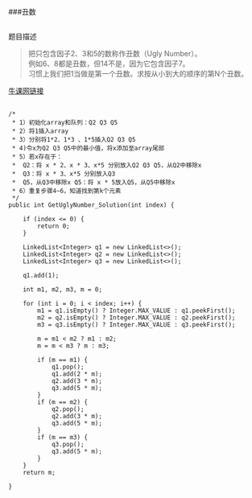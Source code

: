 ###丑数
##
题目描述  
>把只包含因子2、3和5的数称作丑数（Ugly Number）。  
>例如6、8都是丑数，但14不是，因为它包含因子7。   
>习惯上我们把1当做是第一个丑数。求按从小到大的顺序的第N个丑数。     

[牛课网链接](http://www.nowcoder.com/practice/6aa9e04fc3794f68acf8778237ba065b?tpId=13&tqId=11186&rp=2&ru=/ta/coding-interviews&qru=/ta/coding-interviews/question-ranking) 

##  
```
/*
 * 1）初始化array和队列：Q2 Q3 Q5 
 * 2）将1插入array 
 * 3）分别将1*2、1*3 、1*5插入Q2 Q3 Q5 
 * 4)令x为Q2 Q3 Q5中的最小值，将x添加至array尾部 
 * 5）若x存在于：
 *  Q2：将 x * 2、x * 3、x*5 分别放入Q2 Q3 Q5，从Q2中移除x
 * 	Q3：将 x * 3、x*5 分别放入Q3 
 * 	Q5，从Q3中移除x Q5：将 x * 5放入Q5，从Q5中移除x
 * 6）重复步骤4~6，知道找到第k个元素
 */
public int GetUglyNumber_Solution(int index) {

	if (index <= 0) {
		return 0;
	}

	LinkedList<Integer> q1 = new LinkedList<>();
	LinkedList<Integer> q2 = new LinkedList<>();
	LinkedList<Integer> q3 = new LinkedList<>();

	q1.add(1);

	int m1, m2, m3, m = 0;

	for (int i = 0; i < index; i++) {
		m1 = q1.isEmpty() ? Integer.MAX_VALUE : q1.peekFirst();
		m2 = q2.isEmpty() ? Integer.MAX_VALUE : q2.peekFirst();
		m3 = q3.isEmpty() ? Integer.MAX_VALUE : q3.peekFirst();

		m = m1 < m2 ? m1 : m2;
		m = m < m3 ? m : m3;

		if (m == m1) {
			q1.pop();
			q1.add(2 * m);
			q2.add(3 * m);
			q3.add(5 * m);
		}
		if (m == m2) {
			q2.pop();
			q2.add(3 * m);
			q3.add(5 * m);
		}
		if (m == m3) {
			q3.pop();
			q3.add(5 * m);
		}
	}
	return m;

}
```
